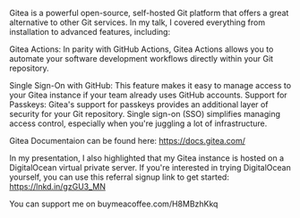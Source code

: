 Gitea is a powerful open-source, self-hosted Git platform that offers a great alternative to other Git services. In my talk, I covered everything from installation to advanced features, including:

Gitea Actions: In parity with GitHub Actions, Gitea Actions allows you to automate your software development workflows directly within your Git repository.

Single Sign-On with GitHub: This feature makes it easy to manage access to your Gitea instance if your team already uses GitHub accounts.
Support for Passkeys: Gitea's support for passkeys provides an additional layer of security for your Git repository. Single sign-on (SSO) simplifies managing access control, especially when you're juggling a lot of infrastructure.

Gitea Documentaion can be found here: https://docs.gitea.com/

In my presentation, I also highlighted that my Gitea instance is hosted on a DigitalOcean virtual private server. If you're interested in trying DigitalOcean yourself, you can use this referral signup link to get started: https://lnkd.in/gzGU3_MN

You can support me on buymeacoffee.com/H8MBzhKkq
